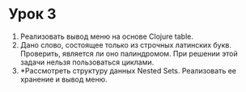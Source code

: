 # Урок 3
1. Реализовать вывод меню на основе Clojure table.
2. Дано слово, состоящее только из строчных латинских букв. Проверить, является ли оно палиндромом. При решении этой 
задачи нельзя пользоваться циклами.
3. *Рассмотреть структуру данных Nested Sets. Реализовать ее хранение и вывод меню.